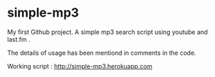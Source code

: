 # simple-mp3
My first Github project. A simple mp3 search script using youtube and last.fm .

The details of usage has been mentiond in comments in the code.

Working script : http://simple-mp3.herokuapp.com
